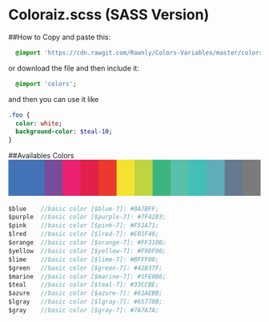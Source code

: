 # Coloraiz.scss (SASS Version)
##How to
Copy and paste this: 
```sass
  @import 'https://cdn.rawgit.com/Rawnly/Colors-Variables/master/colors.scss';
```
or download the file and then include it: 
```sass
  @import 'colors';
```
and then you can use it like 

```sass
.foo {
  color: white;
  background-color: $teal-10;
}
```

##Availables Colors
![Palette](palette.png "Color Palette")

```sass
$blue    //basic color [$blue-7]: #0A7BFF;
$purple  //basic color [$purple-7]: #7F42B3;
$pink    //basic color [$pink-7]: #F51A71;
$lred    //basic color [$lred-7]: #E01F48;
$orange  //basic color [$orange-7]: #FF310B;
$yellow  //basic color [$yellow-7]: #F9DF00;
$lime    //basic color [$lime-7]: #BFFF00;
$green   //basic color [$green-7]: #42B37F;
$marine  //basic color [$marine-7]: #1FE0B6;
$teal    //basic color [$teal-7]: #33CCBE;
$azure   //basic color [$azure-7]: #61AEBB;
$lgray   //basic color [$lgray-7]: #65778B;
$gray    //basic color [$gray-7]: #7A7A7A;
```
